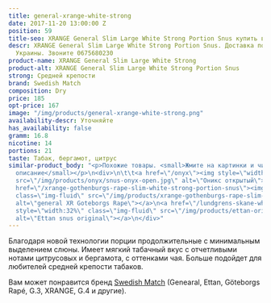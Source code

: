 ```yaml
---
title: general-xrange-white-strong
date: 2017-11-20 13:00:00 Z
position: 59
title-seo: XRANGE General Slim Large White Strong Portion Snus купить в Украине
descr: XRANGE General Slim Large White Strong Portion Snus. Доставка по всей территории
  Украины. Звоните 0675680230
product-name: XRANGE General Slim Large White Strong
product-alt: XRANGE General Slim Large White Strong Portion Snus
strong: Средней крепости
brand: Swedish Match
composition: Dry
price: 185
opt-price: 167
image: "/img/products/general-xrange-white-strong.png"
availability-descr: Уточняйте
has_availability: false
gramm: 16.8
nicotine: 14
portions: 21
taste: Табак, бергамот, цитрус
similar-product_body: "<p>Похожие товары. <small>Жмите на картинки и читайте полное
  описание</small></p>\n<div>\n\t\t<a href=\"/onyx\"><img style=\"width:32%\" class=\"img-fluid\"
  src=\"/img/products/onyx/snus-onyx-open.jpg\" alt=\"Оникс открытый\"></a>\n\t\t<a
  href=\"/xrange-gothenburgs-rape-slim-white-strong-portion-snus\"><img style=\"width:32%\"
  class=\"img-fluid\" src=\"/img/products/xrange-gothenburgs-rape-slim-white-strong-snus.jpg\"
  alt=\"general XR Goteborgs Rape\"></a>\n<a href=\"/lundgrens-skane-white-portion-snus\"><img
  style=\"width:32%\" class=\"img-fluid\" src=\"/img/products/ettan-original-portion.png\"
  alt=\"Ettan snus original\"></a>\n</div>"
---
```


Благодаря новой технологии порции продолжительные с минимальным выделением слюны. Имеет мягкий табачный вкус с отчетливыми нотами цитрусовых и бергамота, с оттенками чая. Больше подойдет для любителей средней крепости табаков.

Вам может понравится бренд [Swedish Match](/swedish-match) (Genearal, Ettan, Göteborgs Rapé, G.3, XRANGE, G.4 и другие).